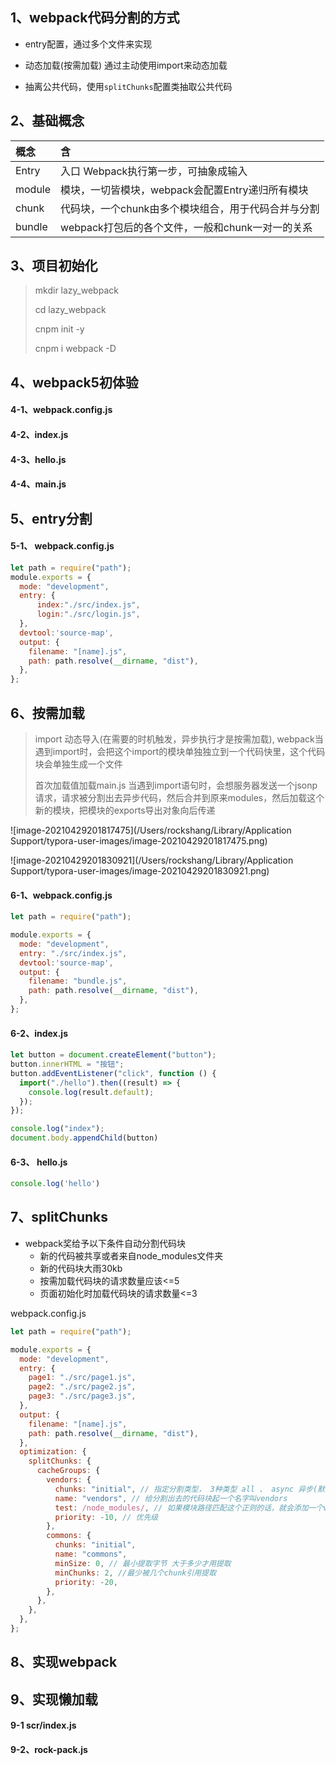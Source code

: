 ## 1、webpack代码分割的方式

- entry配置，通过多个文件来实现
- 动态加载(按需加载) 通过主动使用import来动态加载

- 抽离公共代码，使用`splitChunks`配置类抽取公共代码



## 2、基础概念

| 概念   | 含                                                  |
| :----- | :-------------------------------------------------- |
| Entry  | 入口 Webpack执行第一步，可抽象成输入                |
| module | 模块，一切皆模块，webpack会配置Entry递归所有模块    |
| chunk  | 代码块，一个chunk由多个模块组合，用于代码合并与分割 |
| bundle | webpack打包后的各个文件，一般和chunk一对一的关系    |



## 3、项目初始化

> mkdir lazy_webpack
>
> cd lazy_webpack
>
> cnpm init -y
>
> cnpm i webpack -D



## 4、webpack5初体验

####  4-1、webpack.config.js

#### 4-2、index.js

#### 4-3、hello.js

#### 4-4、main.js  



## 5、entry分割

#### 5-1、 webpack.config.js

```js
let path = require("path");
module.exports = {
  mode: "development",
  entry: {
      index:"./src/index.js",
      login:"./src/login.js",
  },
  devtool:'source-map',
  output: {
    filename: "[name].js",
    path: path.resolve(__dirname, "dist"),
  },
};
```



## 6、按需加载

> import 动态导入(在需要的时机触发，异步执行才是按需加载), webpack当遇到import时，会把这个import的模块单独独立到一个代码快里，这个代码块会单独生成一个文件
>
> 首次加载值加载main.js 当遇到import语句时，会想服务器发送一个jsonp请求，请求被分割出去异步代码，然后合并到原来modules，然后加载这个新的模块，把模块的exports导出对象向后传递



![image-20210429201817475](/Users/rockshang/Library/Application Support/typora-user-images/image-20210429201817475.png)

![image-20210429201830921](/Users/rockshang/Library/Application Support/typora-user-images/image-20210429201830921.png)

#### 6-1、webpack.config.js

```js
let path = require("path");

module.exports = {
  mode: "development",
  entry: "./src/index.js",
  devtool:'source-map',
  output: {
    filename: "bundle.js",
    path: path.resolve(__dirname, "dist"),
  },
};

```



#### 6-2、index.js

```js
let button = document.createElement("button");
button.innerHTML = "按钮";
button.addEventListener("click", function () {
  import("./hello").then((result) => {
    console.log(result.default);
  });
});

console.log("index");
document.body.appendChild(button)
```



#### 6-3、 hello.js

```js
console.log('hello')
```



## 7、splitChunks

- webpack奖给予以下条件自动分割代码块
  - 新的代码被共享或者来自node_modules文件夹
  - 新的代码块大雨30kb
  - 按需加载代码块的请求数量应该<=5
  - 页面初始化时加载代码块的请求数量<=3

webpack.config.js

```js
let path = require("path");

module.exports = {
  mode: "development",
  entry: {
    page1: "./src/page1.js",
    page2: "./src/page2.js",
    page3: "./src/page3.js",
  },
  output: {
    filename: "[name].js",
    path: path.resolve(__dirname, "dist"),
  },
  optimization: {
    splitChunks: {
      cacheGroups: {
        vendors: {
          chunks: "initial", // 指定分割类型， 3种类型 all 、 async 异步(默认)、initial 同步
          name: "vendors", // 给分割出去的代码块起一个名字叫vendors
          test: /node_modules/, // 如果模块路径匹配这个正则的话，就会添加一个vendors代码块
          priority: -10, // 优先级
        },
        commons: {
          chunks: "initial",
          name: "commons",
          minSize: 0, // 最小提取字节 大于多少才用提取
          minChunks: 2, //最少被几个chunk引用提取
          priority: -20,
        },
      },
    },
  },
};
```



## 8、实现webpack







## 9、实现懒加载

#### 9-1 scr/index.js

#### 9-2、rock-pack.js

